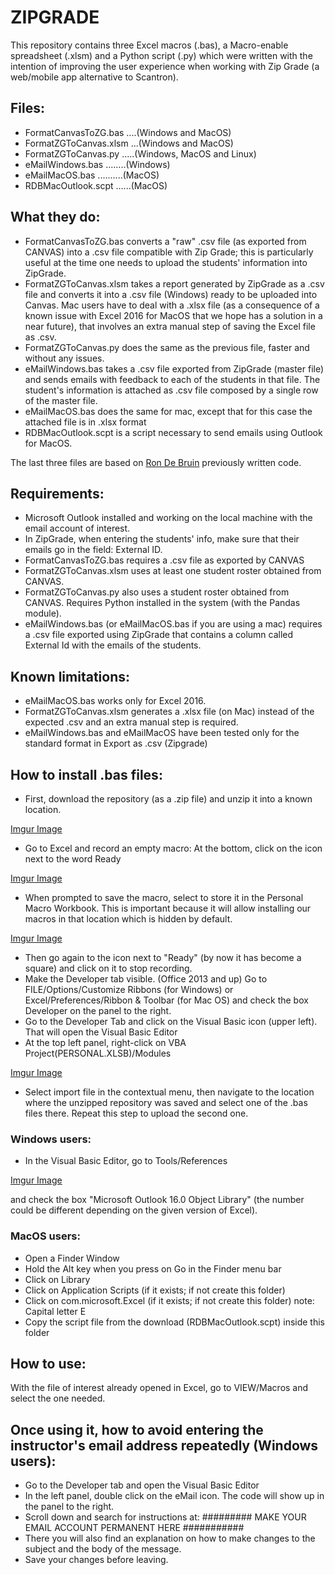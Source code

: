 # ZIPGRADE

This repository contains three Excel macros (.bas), a Macro-enable spreadsheet (.xlsm) and a Python script (.py) which were written with the intention of improving the user experience when working with Zip Grade (a web/mobile app alternative to Scantron). 

## Files:
- FormatCanvasToZG.bas ....(Windows and MacOS)
- FormatZGToCanvas.xlsm ...(Windows and MacOS)
- FormatZGToCanvas.py .....(Windows, MacOS and Linux)
- eMailWindows.bas ........(Windows)
- eMailMacOS.bas ..........(MacOS)
- RDBMacOutlook.scpt ......(MacOS)


## What they do:

- FormatCanvasToZG.bas converts a "raw" .csv file (as exported from CANVAS) into a .csv file compatible with Zip Grade; this is particularly useful at the time one needs to upload the students' information into ZipGrade. 
- FormatZGToCanvas.xlsm takes a report generated by ZipGrade as a .csv file and converts it into a .csv file (Windows) ready to be uploaded into Canvas. Mac users have to deal with a .xlsx file (as a consequence of a known issue with Excel 2016 for MacOS that we hope has a solution in a near future), that involves an extra manual step of saving the Excel file as .csv. 
- FormatZGToCanvas.py does the same as the previous file, faster and without any issues.
- eMailWindows.bas takes a .csv file exported from ZipGrade (master file) and sends emails with feedback to each of the students in that file. The student's information is attached as .csv file composed by a single row of the master file. 
- eMailMacOS.bas does the same for mac, except that for this case the attached file is in .xlsx format
- RDBMacOutlook.scpt is a script necessary to send emails using Outlook for MacOS.

The last three files are based on [Ron De Bruin](http://www.rondebruin.nl) previously written code.

## Requirements:

- Microsoft Outlook installed and working on the local machine with the email account of interest.
- In ZipGrade, when entering the students' info, make sure that their emails go in the field: External ID.
- FormatCanvasToZG.bas requires a .csv file as exported by CANVAS
- FormatZGToCanvas.xlsm uses at least one student roster obtained from CANVAS.
- FormatZGToCanvas.py also uses a student roster obtained from CANVAS. Requires Python installed in the system (with the Pandas module). 
- eMailWindows.bas (or eMailMacOS.bas if you are using a mac) requires a .csv file exported using ZipGrade that contains a column called External Id with the emails of the students.

## Known limitations:

- eMailMacOS.bas works only for Excel 2016.
- FormatZGToCanvas.xlsm generates a .xlsx file (on Mac) instead of the expected .csv and an extra manual step is required.  
- eMailWindows.bas and eMailMacOS have been tested only for the standard format in Export as .csv (Zipgrade)

## How to install .bas files:

- First, download the repository (as a .zip file) and unzip it into a known location.

[Imgur Image](https://i.imgur.com/YXLWCuC.png)

- Go to Excel and record an empty macro: At the bottom, click on the icon next to the word Ready

[Imgur Image](https://i.imgur.com/7eQNMks.png)

- When prompted to save the macro, select to store it in the Personal Macro Workbook. This is important because it will allow installing our macros in that location which is hidden by default.

[Imgur Image](https://i.imgur.com/QGXl2kg.png)

- Then go again to the icon next to "Ready" (by now it has become a square) and click on it to stop recording.
- Make the Developer tab visible. (Office 2013 and up) Go to FILE/Options/Customize Ribbons (for Windows)  or Excel/Preferences/Ribbon & Toolbar (for Mac OS) and check the box Developer on the panel to the right.
- Go to the Developer Tab and click on the Visual Basic icon (upper left).  That will open the Visual Basic Editor 
- At the top left panel, right-click on VBA Project(PERSONAL.XLSB)/Modules 

[Imgur Image](https://i.imgur.com/mfjyjKu.png)

- Select import file in the contextual menu, then navigate to the location where the unzipped repository was saved and select one of the .bas files there. Repeat this step to upload the second one.

### Windows users:

- In the Visual Basic Editor, go to Tools/References 

[Imgur Image](https://i.imgur.com/RAM3eZN.png)

and check the box "Microsoft Outlook 16.0 Object Library" (the number could be different depending on the given version of Excel).

### MacOS users:

- Open a Finder Window
- Hold the Alt key when you press on Go in the Finder menu bar
- Click on Library
- Click on Application Scripts (if it exists; if not create this folder)
- Click on com.microsoft.Excel (if it exists; if not create this folder) note: Capital letter E
- Copy the script file from the download (RDBMacOutlook.scpt) inside this folder

## How to use:

With the file of interest already opened in Excel, go to VIEW/Macros and select the one needed.


## Once using it, how to avoid entering the instructor's email address repeatedly (Windows users):

- Go to the Developer tab and open the Visual Basic Editor
- In the left panel, double click on the eMail icon. The code will show up in the panel to the right.
- Scroll down and search for instructions at: 
######### MAKE YOUR EMAIL ACCOUNT PERMANENT HERE  ###########
- There you will also find an explanation on how to make changes to the subject and the body of the message.
- Save your changes before leaving.
